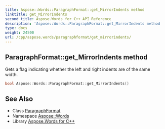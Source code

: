 ```yaml
---
title: Aspose::Words::ParagraphFormat::get_MirrorIndents method
linktitle: get_MirrorIndents
second_title: Aspose.Words for C++ API Reference
description: 'Aspose::Words::ParagraphFormat::get_MirrorIndents method. Gets a flag indicating whether the left and right indents are of the same width in C++.'
type: docs
weight: 24500
url: /cpp/aspose.words/paragraphformat/get_mirrorindents/
---
```

## ParagraphFormat::get_MirrorIndents method


Gets a flag indicating whether the left and right indents are of the same width.

```cpp
bool Aspose::Words::ParagraphFormat::get_MirrorIndents()
```

## See Also

* Class [ParagraphFormat](../)
* Namespace [Aspose::Words](../../)
* Library [Aspose.Words for C++](../../../)
